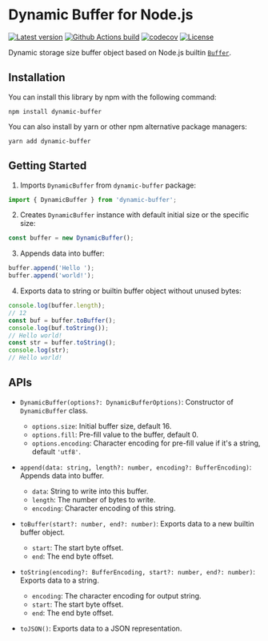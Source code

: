 # Dynamic Buffer for Node.js

[![Latest version](https://img.shields.io/github/v/release/ghosind/node-dynamic-buffer?include_prereleases)](https://github.com/ghosind/node-dynamic-buffer)
[![Github Actions build](https://img.shields.io/github/workflow/status/ghosind/node-dynamic-buffer/Test)](https://github.com/ghosind/node-dynamic-buffer)
[![codecov](https://codecov.io/gh/ghosind/node-dynamic-buffer/branch/main/graph/badge.svg)](https://codecov.io/gh/ghosind/node-dynamic-buffer)
[![License](https://img.shields.io/github/license/ghosind/node-dynamic-buffer)](https://github.com/ghosind/node-dynamic-buffer)

Dynamic storage size buffer object based on Node.js builtin [`Buffer`](https://nodejs.org/api/buffer.html).

## Installation

You can install this library by npm with the following command:

```shell
npm install dynamic-buffer
```

You can also install by yarn or other npm alternative package managers:

```shell
yarn add dynamic-buffer
```

## Getting Started

1. Imports `DynamicBuffer` from `dynamic-buffer` package:

  ```ts
  import { DynamicBuffer } from 'dynamic-buffer';
  ```

2. Creates `DynamicBuffer` instance with default initial size or the specific size:

  ```ts
  const buffer = new DynamicBuffer();
  ```

3. Appends data into buffer:

  ```ts
  buffer.append('Hello ');
  buffer.append('world!');
  ```

4. Exports data to string or builtin buffer object without unused bytes:

  ```ts
  console.log(buffer.length);
  // 12
  const buf = buffer.toBuffer();
  console.log(buf.toString());
  // Hello world!
  const str = buffer.toString();
  console.log(str);
  // Hello world!
  ```

## APIs

- `DynamicBuffer(options?: DynamicBufferOptions)`: Constructor of `DynamicBuffer` class.

  - `options.size`: Initial buffer size, default 16.
  - `options.fill`: Pre-fill value to the buffer, default 0.
  - `options.encoding`: Character encoding for pre-fill value if it's a string, default `'utf8'`.

- `append(data: string, length?: number, encoding?: BufferEncoding)`: Appends data into buffer.

  - `data`: String to write into this buffer.
  - `length`: The number of bytes to write.
  - `encoding`: Character encoding of this string.

- `toBuffer(start?: number, end?: number)`: Exports data to a new builtin buffer object.

  - `start`: The start byte offset.
  - `end`: The end byte offset.

- `toString(encoding?: BufferEncoding, start?: number, end?: number)`: Exports data to a string.

  - `encoding`: The character encoding for output string.
  - `start`: The start byte offset.
  - `end`: The end byte offset.

- `toJSON()`: Exports data to a JSON representation.
